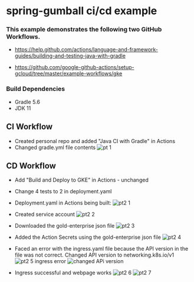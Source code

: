 # spring-gumball ci/cd example

### This example demonstrates the following two GitHub Workflows.

* https://help.github.com/actions/language-and-framework-guides/building-and-testing-java-with-gradle

* https://github.com/google-github-actions/setup-gcloud/tree/master/example-workflows/gke

### Build Dependencies

* Gradle 5.6
* JDK 11


## CI Workflow 

  - Created personal repo and added "Java CI with Gradle" in Actions
  - Changed gradle.yml file contents
![pt 1](https://user-images.githubusercontent.com/26192943/168723122-07d20ce2-c2ea-4229-9d06-8c788af60277.png)


## CD Workflow

  - Add "Build and Deploy to GKE" in Actions - unchanged
  - Change 4 tests to 2 in deployment.yaml
  - Deployment.yaml in Actions being built:
![pt2 1](https://user-images.githubusercontent.com/26192943/168735843-ab508571-b3aa-4021-9f69-22fc9da31287.png)


  - Created service account
![pt2 2](https://user-images.githubusercontent.com/26192943/168743800-0d39b55a-aeb7-47ba-831b-448c3a4e4264.png)


  - Downloaded the gold-enterprise json file
![pt2 3](https://user-images.githubusercontent.com/26192943/168743812-fe89554f-48bb-41cf-9b91-4294d3dc7500.png)



  - Added the Action Secrets using the gold-enterprise json file
![pt2 4](https://user-images.githubusercontent.com/26192943/168743824-ae2e3af3-e428-44a6-b028-d4b21706aeed.png)



  - Faced an error with the ingress.yaml file because the API version in the file was not correct. Changed API version to networking.k8s.io/v1
![pt2 5 ingress error](https://user-images.githubusercontent.com/26192943/168745465-1fe4d3f7-a419-42df-9054-4679fb642162.png)
![changed APi version](https://user-images.githubusercontent.com/26192943/168745604-c8870d85-db08-45de-8c8c-c35d0e1c21bd.png)



  - Ingress successful and webpage works
![pt2 6](https://user-images.githubusercontent.com/26192943/168745499-839ec0b6-6796-433b-8b6c-cc13bb517db3.png)
![pt2 7](https://user-images.githubusercontent.com/26192943/168745630-a3991bcb-d3a4-40fb-b9af-bcd12c2106bb.png)







